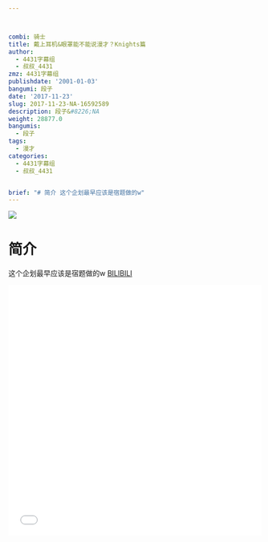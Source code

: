 ```yaml
---



combi: 骑士
title: 戴上耳机&眼罩能不能说漫才？Knights篇
author:
  - 4431字幕组
  - 叔叔_4431
zmz: 4431字幕组
publishdate: '2001-01-03'
bangumi: 段子
date: '2017-11-23'
slug: 2017-11-23-NA-16592589
description: 段子&#8226;NA
weight: 28877.0
bangumis:
  - 段子
tags:
  - 漫才
categories:
  - 4431字幕组
  - 叔叔_4431


brief: "# 简介 这个企划最早应该是宿题做的w"
---
```

![](https://i.imgur.com/4EjzuVk.png)
# 简介  
这个企划最早应该是宿题做的w
  [BILIBILI](https://www.bilibili.com/video/av16592589/)

<div class="vcontainer">  <iframe class="video" src="//www.bilibili.com/blackboard/player.html?aid=16592589" width="100%" height="500" frameborder="0" allowfullscreen="allowfullscreen"></iframe></div>
